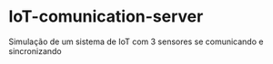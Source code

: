 # IoT-comunication-server
Simulação de um sistema de IoT com 3 sensores se comunicando e sincronizando
